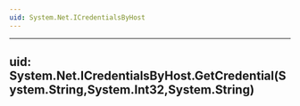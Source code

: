 ```yaml
---
uid: System.Net.ICredentialsByHost
---
```


---
uid: System.Net.ICredentialsByHost.GetCredential(System.String,System.Int32,System.String)
---
